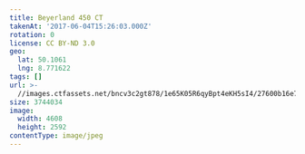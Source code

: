 ```yaml
---
title: Beyerland 450 CT
takenAt: '2017-06-04T15:26:03.000Z'
rotation: 0
license: CC BY-ND 3.0
geo:
  lat: 50.1061
  lng: 8.771622
tags: []
url: >-
  //images.ctfassets.net/bncv3c2gt878/1e65K05R6qyBpt4eKH5sI4/27600b16e735c0f0a5e0e4a6d886e8c8/beyerland-450-ct_34251057504_o
size: 3744034
image:
  width: 4608
  height: 2592
contentType: image/jpeg
---
```


